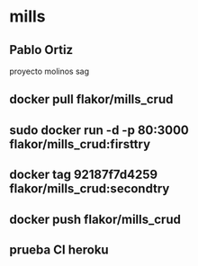 # mills
## Pablo Ortiz
proyecto molinos sag
## docker pull flakor/mills_crud
## sudo docker run -d -p 80:3000 flakor/mills_crud:firsttry
## docker tag 92187f7d4259 flakor/mills_crud:secondtry
## docker push flakor/mills_crud

## prueba CI heroku
